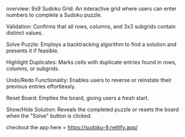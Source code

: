 overview:
9x9 Sudoku Grid: An interactive grid where users can enter numbers to complete a Sudoku puzzle.

Validation: Confirms that all rows, columns, and 3x3 subgrids contain distinct values.

Solve Puzzle: Employs a backtracking algorithm to find a solution and presents it if feasible.

Highlight Duplicates: Marks cells with duplicate entries found in rows, columns, or subgrids.

Undo/Redo Functionality: Enables users to reverse or reinstate their previous entries effortlessly.

Reset Board: Empties the board, giving users a fresh start.

Show/Hide Solution: Reveals the completed puzzle or resets the board when the "Solve" button is clicked.

checkout the app here =     https://sudoku-9.netlify.app/
